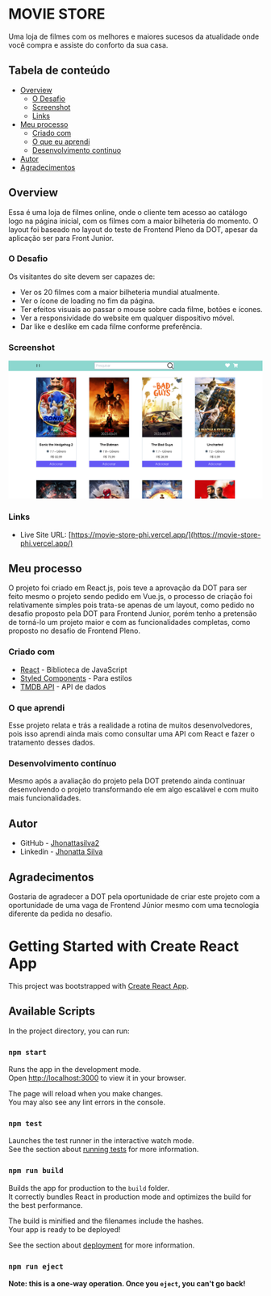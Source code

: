 # MOVIE STORE

Uma loja de filmes com os melhores e maiores sucesos da atualidade onde você compra e assiste do conforto da sua casa.


## Tabela de conteúdo

- [Overview](#overview)
  - [O Desafio](#the-challenge)
  - [Screenshot](#screenshot)
  - [Links](#links)
- [Meu processo](#my-process)
  - [Criado com](#built-with)
  - [O que eu aprendi](#what-i-learned)
  - [Desenvolvimento continuo](#continued-development)
- [Autor](#author)
- [Agradecimentos](#acknowledgments)


## Overview

Essa é uma loja de filmes online, onde o cliente tem acesso ao catálogo logo na página inicial, com os filmes com a maior bilheteria do momento. O layout foi baseado no layout do teste de Frontend Pleno da DOT, apesar da aplicação ser para Front Junior.

### O Desafio

Os visitantes do site devem ser capazes de:

- Ver os 20 filmes com a maior bilheteria mundial atualmente.
- Ver o ícone de loading no fim da página.
- Ter efeitos visuais ao passar o mouse sobre cada filme, botões e ícones.
- Ver a responsividade do website em qualquer dispositivo móvel.
- Dar like e deslike em cada filme conforme preferência.

### Screenshot

![](./src/img/page.png)


### Links

- Live Site URL: [https://movie-store-phi.vercel.app/](https://movie-store-phi.vercel.app/)

## Meu processo

O projeto foi criado em React.js, pois teve a aprovação da DOT para ser feito mesmo o projeto sendo pedido em Vue.js, o processo de criação foi relativamente simples pois trata-se apenas de um layout, como pedido no desafio proposto pela DOT para Frontend Junior, porém tenho a pretensão de torná-lo um projeto maior e com as funcionalidades completas, como proposto no desafio de Frontend Pleno.

### Criado com

- [React](https://reactjs.org/) - Biblioteca de JavaScript
- [Styled Components](https://styled-components.com/) - Para estilos
- [TMDB API](https://www.themoviedb.org/?language=pt-BR) - API de dados


### O que aprendi

Esse projeto relata e trás a realidade a rotina de muitos desenvolvedores, pois isso aprendi ainda mais como consultar uma API com React e fazer o tratamento desses dados.


### Desenvolvimento contínuo

Mesmo após a avaliação do projeto pela DOT pretendo ainda continuar desenvolvendo o projeto transformando ele em algo escalável e com muito mais funcionalidades.


## Autor

- GitHub - [Jhonattasilva2](https://github.com/Jhonattasilva2)
- Linkedin - [Jhonatta Silva](https://www.linkedin.com/in/jhonatta-silva-dev/)


## Agradecimentos

Gostaria de agradecer a DOT pela oportunidade de criar este projeto com a oportunidade de uma vaga de Frontend Júnior mesmo com uma tecnologia diferente da pedida no desafio.
 

 # Getting Started with Create React App

This project was bootstrapped with [Create React App](https://github.com/facebook/create-react-app).

## Available Scripts

In the project directory, you can run:

### `npm start`

Runs the app in the development mode.\
Open [http://localhost:3000](http://localhost:3000) to view it in your browser.

The page will reload when you make changes.\
You may also see any lint errors in the console.

### `npm test`

Launches the test runner in the interactive watch mode.\
See the section about [running tests](https://facebook.github.io/create-react-app/docs/running-tests) for more information.

### `npm run build`

Builds the app for production to the `build` folder.\
It correctly bundles React in production mode and optimizes the build for the best performance.

The build is minified and the filenames include the hashes.\
Your app is ready to be deployed!

See the section about [deployment](https://facebook.github.io/create-react-app/docs/deployment) for more information.

### `npm run eject`

**Note: this is a one-way operation. Once you `eject`, you can't go back!**